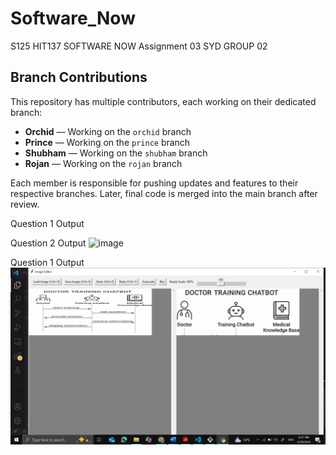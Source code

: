 # Software_Now
S125 HIT137 SOFTWARE NOW
Assignment 03
SYD GROUP 02

## Branch Contributions
This repository has multiple contributors, each working on their dedicated branch:
- **Orchid** — Working on the `orchid` branch
- **Prince** — Working on the `prince` branch
- **Shubham** — Working on the `shubham` branch
- **Rojan** — Working on the `rojan` branch

Each member is responsible for pushing updates and features to their respective branches. Later, final code is merged into the main branch after review.

Question 1 Output


Question 2 Output
![image](https://github.com/user-attachments/assets/f6b376e5-9ecf-4bc7-894e-99128e05086a)

Question 1 Output
![image](https://raw.githubusercontent.com/rojanuprety/Software-_Now_Assgn3/refs/heads/main/Q1-Output.png)


